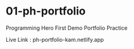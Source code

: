 # 01-ph-portfolio
Programming Hero First Demo Portfolio Practice


Live Link : ph-portfolio-kam.netlify.app
